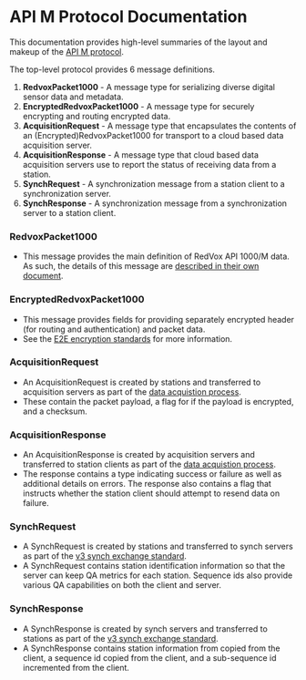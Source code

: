 # API M Protocol Documentation

This documentation provides high-level summaries of the layout and makeup of the [API M protocol](https://bitbucket.org/redvoxhi/redvox-api-1000/src/master/src/redvox_api1000/redvox_api_1000.proto).

The top-level protocol provides 6 message definitions.

1. __RedvoxPacket1000__ - A message type for serializing diverse digital sensor data and metadata.
2. __EncryptedRedvoxPacket1000__ - A message type for securely encrypting and routing encrypted data.
3. __AcquisitionRequest__ - A message type that encapsulates the contents of an (Encrypted)RedvoxPacket1000 for transport to a cloud based data acquisition server.
4. __AcquisitionResponse__ - A message type that cloud based data acquisition servers use to report the status of receiving data from a station.
5. __SynchRequest__ - A synchronization message from a station client to a synchronization server.
6. __SynchResponse__ - A synchronization message from a synchronization server to a station client. 

### RedvoxPacket1000

* This message provides the main definition of RedVox API 1000/M data. As such, the details of this message are [described in their own document](https://bitbucket.org/redvoxhi/redvox-api-1000/src/master/docs/protocol/redvox_packet_1000.md). 

### EncryptedRedvoxPacket1000

* This message provides fields for providing separately encrypted header (for routing and authentication) and packet data.
* See the [E2E encryption standards](https://bitbucket.org/redvoxhi/redvox-api-1000/src/master/docs/standards/e2e_encryption.md) for more information.

### AcquisitionRequest

* An AcquisitionRequest is created by stations and transferred to acquisition servers as part of the [data acquistion process](https://bitbucket.org/redvoxhi/redvox-api-1000/src/master/docs/standards/client_server_comms.md).
* These contain the packet payload, a flag for if the payload is encrypted, and a checksum.

### AcquisitionResponse

* An AcquisitionResponse is created by acquisition servers and transferred to station clients as part of the [data acquistion process](https://bitbucket.org/redvoxhi/redvox-api-1000/src/master/docs/standards/client_server_comms.md).
* The response contains a type indicating success or failure as well as additional details on errors. The response also contains a flag that instructs whether the station client should attempt to resend data on failure.

### SynchRequest

* A SynchRequest is created by stations and transferred to synch servers as part of the [v3 synch exchange standard](https://bitbucket.org/redvoxhi/redvox-api-1000/src/master/docs/standards/time_synchronization.md).
* A SynchRequest contains station identification information so that the server can keep QA metrics for each station. Sequence ids also provide various QA capabilities on both the client and server.

### SynchResponse

* A SynchResponse is created by synch servers and transferred to stations as part of the [v3 synch exchange standard](https://bitbucket.org/redvoxhi/redvox-api-1000/src/master/docs/standards/time_synchronization.md).
* A SynchResponse contains station information from copied from the client, a sequence id copied from the client, and a sub-sequence id incremented from the client. 
